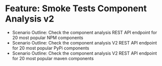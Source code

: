 # Feature: Smoke Tests Component Analysis v2
- Scenario Outline: Check the component analysis REST API endpoint for 20 most popular NPM components
- Scenario Outline:  Check the component analysis V2 REST API endpoint for 20 most popular PyPi components
- Scenario Outline: Check the component analysis V2 REST API endpoint for 20 most popular maven components
